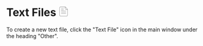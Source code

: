 # Text Files <img src="docs/Images/textfile.png" alt="drawing" width="25"/>
To create a new text file, click the "Text File" icon in the main window under the heading "Other".  